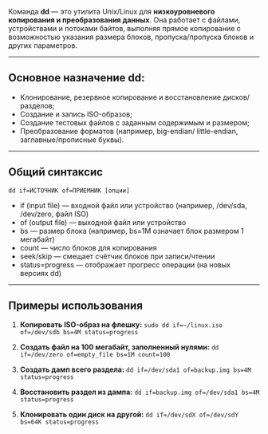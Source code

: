 Команда **dd** — это утилита Unix/Linux для **низкоуровневого копирования и преобразования данных**. Она работает с файлами, устройствами и потоками байтов, выполняя прямое копирование с возможностью указания размера блоков, пропуска/пропуска блоков и других параметров.

---
## Основное назначение dd:  

- Клонирование, резервное копирование и восстановление дисков/разделов;
- Создание и запись ISO-образов;
- Создание тестовых файлов с заданным содержимым и размером;
- Преобразование форматов (например, big-endian/ little-endian, заглавные/прописные буквы).

---
## Общий синтаксис

`dd if=ИСТОЧНИК of=ПРИЕМНИК [опции]`

- if (input file) — входной файл или устройство (например, /dev/sda, /dev/zero, файл ISO)
- of (output file) — выходной файл или устройство
- bs — размер блока (например, bs=1M означает блок размером 1 мегабайт)
- count — число блоков для копирования
- seek/skip — смещает счётчик блоков при записи/чтении
- status=progress — отображает прогресс операции (на новых версиях dd)

---
## Примеры использования

1. **Копировать ISO-образ на флешку:** `sudo dd if=~/linux.iso of=/dev/sdb bs=4M status=progress`

2. **Создать файл на 100 мегабайт, заполненный нулями:** `dd if=/dev/zero of=empty_file bs=1M count=100`

3. **Создать дамп всего раздела:** `dd if=/dev/sda1 of=backup.img bs=4M status=progress`

4. **Восстановить раздел из дампа:** `dd if=backup.img of=/dev/sda1 bs=4M status=progress`

5. **Клонировать один диск на другой:** `dd if=/dev/sdX of=/dev/sdY bs=64K status=progress`